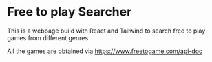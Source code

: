 # Free to play Searcher

This is a webpage build with React and Tailwind to search free to play games from different genres

All the games are obtained via https://www.freetogame.com/api-doc
